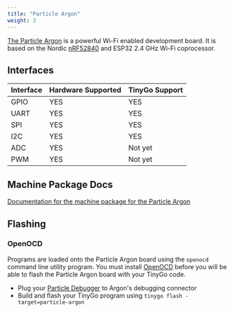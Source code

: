 ```yaml
---
title: "Particle Argon"
weight: 3
---
```


[The Particle Argon](https://docs.particle.io/datasheets/wi-fi/argon-datasheet/) is a powerful Wi-Fi enabled development board. It is based on the Nordic [nRF52840](https://www.nordicsemi.com/eng/Products/nRF52840) and ESP32 2.4 GHz Wi-Fi coprocessor.

## Interfaces

| Interface | Hardware Supported | TinyGo Support |
| --------- | ------------- | ----- |
| GPIO      | YES | YES |
| UART      | YES | YES |
| SPI      | YES | YES |
| I2C      | YES | YES |
| ADC      | YES | Not yet |
| PWM      | YES | Not yet |

## Machine Package Docs

[Documentation for the machine package for the Particle Argon](../machine/particle-argon)

## Flashing

### OpenOCD

Programs are loaded onto the Particle Argon board using the `openocd` command line utility program. You must install [OpenOCD](http://openocd.org/) before you will be able to flash the Particle Argon board with your TinyGo code.

- Plug your [Particle Debugger](https://store.particle.io/collections/accessories/products/particle-debugger) to Argon's debugging connector
- Build and flash your TinyGo program using `tinygo flash -target=particle-argon`
